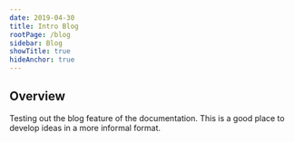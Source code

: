 ```yaml
---
date: 2019-04-30
title: Intro Blog
rootPage: /blog
sidebar: Blog
showTitle: true
hideAnchor: true
---
```


## Overview

Testing out the blog feature of the documentation. This is a good place to develop ideas in a more informal format.